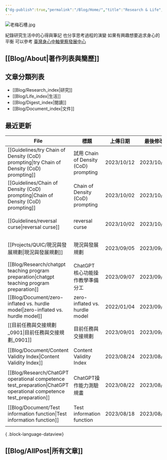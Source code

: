 ```yaml
---
{"dg-publish":true,"permalink":"/Blog/Home/","title":"Research & Life","tags":["blog","gardenEntry","gardenEntry","gardenEntry","gardenEntry"],"created":"2023-02-16","updated":"2023-03-01"}
---
```



![老梅石槽.jpg](/img/user/Blog/images/%E8%80%81%E6%A2%85%E7%9F%B3%E6%A7%BD.jpg)

紀錄研究生活中的心得與筆記
也分享思考過程的演變
如果有興趣想要追求身心的平衡
可以參考 [臺灣身心中軸覺察發展中心](https://bmaa.tw)

## [[Blog/About\|著作列表與簡歷]]

## 文章分類列表

- [[Blog/Research_index\|研究]]
- [[Blog/Life_index\|生活]]
- [[Blog/Digest_index\|閱讀]]
- [[Blog/Document_index\|文件]]

## 最近更新


<div class="transclusion internal-embed is-loaded"><div class="markdown-embed">





| File                                                                                                                  | 標題                                  | 上傳日期       | 最後修改       | 類別                                      |
| --------------------------------------------------------------------------------------------------------------------- | ----------------------------------- | ---------- | ---------- | --------------------------------------- |
| [[Guidelines/try Chain of Density (CoD) prompting\|try Chain of Density (CoD) prompting]]                          | 試用 Chain of Density (CoD) prompting | 2023/10/12 | 2023/10/12 | <ul><li>blog</li><li>research</li></ul> |
| [[Guidelines/Chain of Density (CoD) prompting\|Chain of Density (CoD) prompting]]                                  | Chain of Density (CoD) prompting    | 2023/10/02 | 2023/10/02 | <ul><li>blog</li><li>note</li></ul>     |
| [[Guidelines/reversal curse\|reversal curse]]                                                                      | reversal curse                      | 2023/10/02 | 2023/10/02 | <ul><li>blog</li><li>note</li></ul>     |
| [[Projects/QUIC/現況與發展規劃\|現況與發展規劃]]                                                                                 | 現況與發展規劃                             | 2023/09/05 | 2023/09/27 | <ul><li>project</li><li>note</li></ul>  |
| [[Blog/Research/chatgpt teaching program preparation\|chatgpt teaching program preparation]]                       | ChatGPT 核心功能操作教學準備分工                | 2023/09/07 | 2023/09/07 | <ul><li>blog</li><li>research</li></ul> |
| [[Blog/Document/zero-inflated vs. hurdle model\|zero-inflated vs. hurdle model]]                                   | zero-inflated vs. hurdle model      | 2022/01/04 | 2023/09/06 | \-                                      |
| [[目前任務與交接規劃_0901\|目前任務與交接規劃_0901]]                                                                                 | 目前任務與交接規劃                           | 2023/09/01 | 2023/09/01 | <ul><li>blog</li></ul>                  |
| [[Blog/Document/Content Validity Index\|Content Validity Index]]                                                   | Content Validity Index              | 2023/08/24 | 2023/08/24 | <ul><li>blog</li><li>document</li></ul> |
| [[Blog/Research/ChatGPT operational competence test_preparation\|ChatGPT operational competence test_preparation]] | ChatGPT操作能力測驗規畫                     | 2023/08/22 | 2023/08/22 | <ul><li>blog</li><li>research</li></ul> |
| [[Blog/Document/Test information function\|Test information function]]                                             | Test information function           | 2023/08/18 | 2023/08/18 | <ul><li>blog</li><li>document</li></ul> |

{ .block-language-dataview}

</div></div>


## [[Blog/AllPost\|所有文章]]
